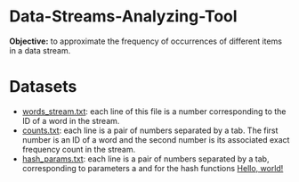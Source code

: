 # Data-Streams-Analyzing-Tool
**Objective:** to approximate the frequency of occurrences of different items in a data stream.

# Datasets
* [words_stream.txt](https://drive.google.com/file/d/1TA01NMOXDoqifBK_X7pnLXtEcO4sYGt4/view?usp=sharing): each line of this file is a number corresponding to the ID of a word in the stream.
* [counts.txt](https://drive.google.com/file/d/17XKrO9Lhtsrgn8L8IRzvqmHt8o5WVVf5/view?usp=sharing): each line is a pair of numbers separated by a tab. The first number is an ID of a word and the second number is its associated exact frequency count in the stream.
* [hash_params.txt](https://drive.google.com/file/d/1BDzy9DSFAOu-Pe7P4BqKXLHjx9yozxdt/view?usp=sharing): each line is a pair of numbers separated by a tab, corresponding to parameters a and for the hash functions
<a href="http://example.com/" target="_blank">Hello, world!</a>
